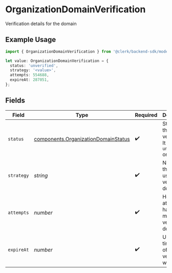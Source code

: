 # OrganizationDomainVerification

Verification details for the domain

## Example Usage

```typescript
import { OrganizationDomainVerification } from '@clerk/backend-sdk/models/components';

let value: OrganizationDomainVerification = {
  status: 'unverified',
  strategy: '<value>',
  attempts: 554688,
  expireAt: 287051,
};
```

## Fields

| Field      | Type                                                                                       | Required           | Description                                                      |
| ---------- | ------------------------------------------------------------------------------------------ | ------------------ | ---------------------------------------------------------------- |
| `status`   | [components.OrganizationDomainStatus](../../models/components/organizationdomainstatus.md) | :heavy_check_mark: | Status of the verification. It can be `unverified` or `verified` |
| `strategy` | _string_                                                                                   | :heavy_check_mark: | Name of the strategy used to verify the domain                   |
| `attempts` | _number_                                                                                   | :heavy_check_mark: | How many attempts have been made to verify the domain            |
| `expireAt` | _number_                                                                                   | :heavy_check_mark: | Unix timestamp of when the verification will expire              |

